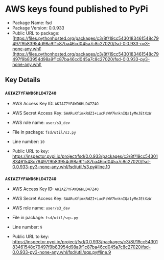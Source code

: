 # AWS keys found published to PyPi

* Package Name: fsd
* Package Version: 0.0.933
* Public URL to package: [https://files.pythonhosted.org/packages/c3/8f/19cc5430183461548c79497f9b83954d98a9f1c87ba46cd045a7c8c27020/fsd-0.0.933-py3-none-any.whl](https://files.pythonhosted.org/packages/c3/8f/19cc5430183461548c79497f9b83954d98a9f1c87ba46cd045a7c8c27020/fsd-0.0.933-py3-none-any.whl)

## Key Details

### `AKIAZ7YFAWD6HLD47Z4O`

* AWS Access Key ID: `AKIAZ7YFAWD6HLD47Z4O`
* AWS Secret Access Key: `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` 
* AWS role name: `user/s3_dev`
* File in package: `fsd/util/s3.py`
* Line number: `10`

* Public URL to key: https://inspector.pypi.io/project/fsd/0.0.933/packages/c3/8f/19cc5430183461548c79497f9b83954d98a9f1c87ba46cd045a7c8c27020/fsd-0.0.933-py3-none-any.whl/fsd/util/s3.py#line.10



### `AKIAZ7YFAWD6HLD47Z4O`

* AWS Access Key ID: `AKIAZ7YFAWD6HLD47Z4O`
* AWS Secret Access Key: `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` 
* AWS role name: `user/s3_dev`
* File in package: `fsd/util/sqs.py`
* Line number: `9`

* Public URL to key: https://inspector.pypi.io/project/fsd/0.0.933/packages/c3/8f/19cc5430183461548c79497f9b83954d98a9f1c87ba46cd045a7c8c27020/fsd-0.0.933-py3-none-any.whl/fsd/util/sqs.py#line.9


